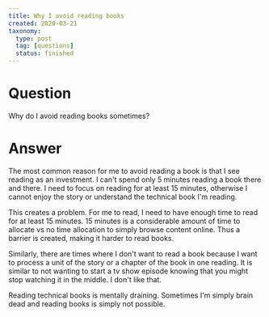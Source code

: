 ```yaml
---
title: Why I avoid reading books
created: 2020-03-21
taxonomy:
  type: post
  tag: [questions]
  status: finished
---
```


# Question
Why do I avoid reading books sometimes?

# Answer
The most common reason for me to avoid reading a book is that I see reading as an investment. I can't spend only 5 minutes reading a book there and there. I need to focus on reading for at least 15 minutes, otherwise I cannot enjoy the story or understand the technical book I'm reading.

This creates a problem. For me to read, I need to have enough time to read for at least 15 minutes. 15 minutes is a considerable amount of time to allocate vs no time allocation to simply browse content online. Thus a barrier is created, making it harder to read books.

Similarly, there are times where I don't want to read a book because I want to process a unit of the story or a chapter of the book in one reading. It is similar to not wanting to start a tv show episode knowing that you might stop watching it in the middle. I don't like that.

Reading technical books is mentally draining. Sometimes I'm simply brain dead and reading books is simply not possible.
